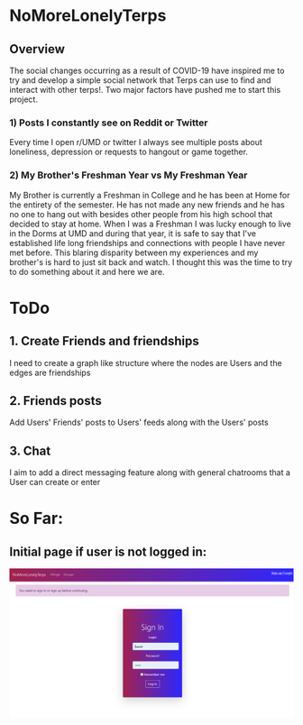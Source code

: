 # NoMoreLonelyTerps

## Overview
The social changes occurring as a result of COVID-19 have inspired me to try and develop a simple social network that Terps can use to find and interact with other terps!. Two major factors have pushed me to start this project.

### 1) Posts I constantly see on Reddit or Twitter
Every time I open r/UMD or twitter I always see multiple posts about loneliness, depression or requests to hangout or game together.

### 2) My Brother's Freshman Year vs My Freshman Year  
My Brother is currently a Freshman in College and he has been at Home for the entirety of the semester. He has not made any new friends and he has no one to hang out with besides other people from his high school that decided to stay at home. When I was a Freshman I was lucky enough to live in the Dorms at UMD and during that year, it is safe to say that I've established life long friendships and connections with people I have never met before. This blaring disparity between my experiences and my brother's is hard to just sit back and watch. I thought this was the time to try to do something about it and here we are.

# ToDo
## 1. Create Friends and friendships
I need to create a graph like structure where the nodes are Users and the edges are friendships

## 2. Friends posts
Add Users' Friends' posts to Users' feeds along with the Users' posts

## 3. Chat
I aim to add a direct messaging feature along with general chatrooms that a User can create or enter

# So Far:

## Initial page if user is not logged in:

![Image of HOME](https://github.com/arvindavema/NoMoreLonelyTerps/blob/master/screenshots/HOME.PNG)
